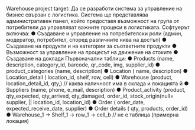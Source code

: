 Warehouse project target:
 Да се разработи система за управление на бизнес свързан с логистика. Система ще
представлява административен панел, който предоставя възможност на група от
потребители да управляват важните процеси в логистиката.
Софтуерът включва:
● Създаване и управление на потребителски роли (админ, модератор,
потребител, според различните нива на достъп)
● Създаване на продукти и на категории за съответните продукти
● Възможност за управление на процесът на движение на стоките
● Създаване на доклади
Първоначални таблици:
● Products (name, description, category_id, barcode, qr_code, img, supplier_id)
● product_categories (name, description)
● Location ( name, description)
● Location_detail ( location_id, shelf, row, cell)
● Warehouse (product, location_detail_id, qty,) // каква наличност има в склада и
локацията й
● Suppliers (name, phone, e_mail, description)
● Product_activity (product, qty_expected, qty_arrived, qty_damaged, order_id,
stock_origin(null= supplier, || location_id, location_id)
● Order ( order_date, expected_receive_date, supplier)
● Order details ( qty, products, order_id)
● Warehouse_1 -> Shelf_1 -> row_1 -> cell_b // не е таблица (примерна локация)
